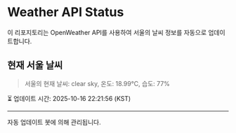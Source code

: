 
# Weather API Status

이 리포지토리는 OpenWeather API를 사용하여 서울의 날씨 정보를 자동으로 업데이트합니다.

## 현재 서울 날씨
> 서울의 현재 날씨: clear sky, 온도: 18.99°C, 습도: 77%

⏳ 업데이트 시간: 2025-10-16 22:21:56 (KST)

---
자동 업데이트 봇에 의해 관리됩니다.
